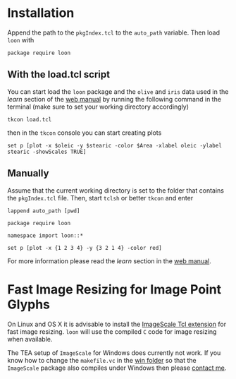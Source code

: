 

Installation
============

Append the path to the `pkgIndex.tcl` to the `auto_path`
variable. Then load `loon` with

~~~
package require loon
~~~


## With the load.tcl script

You can start load the `loon` package and the `olive` and `iris` data
used in the *learn* section of the
[web manual](http://waddella.github.io/loon/learn_Tcl_intro.html) by
running the following command in the terminal (make sure to set your
working directory accordingly)

~~~
tkcon load.tcl
~~~

then in the `tkcon` console you can start creating plots


~~~
set p [plot -x $oleic -y $stearic -color $Area -xlabel oleic -ylabel stearic -showScales TRUE]
~~~


## Manually 


Assume that the current working directory is set to the folder that
contains the `pkgIndex.tcl` file. Then, start `tclsh` or better
`tkcon` and enter

~~~
lappend auto_path [pwd]

package require loon

namespace import loon::*

set p [plot -x {1 2 3 4} -y {3 2 1 4} -color red]
~~~

For more information please read the *learn* section in the
[web manual](http://waddella.github.io/loon/learn_Tcl_intro.html).


# Fast Image Resizing for Image Point Glyphs

On Linux and OS X it is advisable to install the
[ImageScale Tcl extension](https://github.com/waddella/tclImageScale)
for fast image resizing. `loon` will use the compiled `C` code for
image resizing when available.

The TEA setup of `ImageScale` for Windows does currently not work. If
you know how to change the `makefile.vc` in the
[win folder](https://github.com/waddella/tclImageScale/tree/master/win)
so that the `ImageScale` package also compiles under Windows then
please [contact me](mailto:adrian@waddell.ch).

